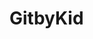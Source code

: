 # GitbyKid
# <!DOCTYPE html>
<html>
<head>
	<meta charset="utf-8">
	<meta name="viewport" content="width=device-width, initial-scale=1">
	<title>Nguyễn Duy Hậu</title>
</head>
<body>

</body>
</html>